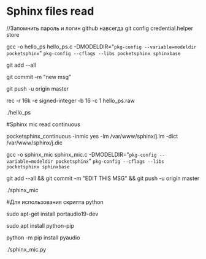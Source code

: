# Sphinx files read

//Запомнить пароль и логин github навсегда
git config credential.helper store


gcc -o hello_ps hello_ps.c     -DMODELDIR=\"`pkg-config --variable=modeldir pocketsphinx`\"     `pkg-config --cflags --libs pocketsphinx sphinxbase`

git add --all

git commit -m "new msg"

git push -u origin master

rec -r 16k -e signed-integer -b 16 -c 1 hello_ps.raw

./hello_ps



#Sphinx mic read continuous

pocketsphinx_continuous -inmic yes -lm /var/www/sphinx/j.lm -dict /var/www/sphinx/j.dic

gcc -o sphinx_mic sphinx_mic.c     -DMODELDIR=\"`pkg-config --variable=modeldir pocketsphinx`\"     `pkg-config --cflags --libs pocketsphinx sphinxbase`

git add --all && git commit -m "EDIT THIS MSG" && git push -u origin master

./sphinx_mic


#Для использования скрипта python

sudo apt-get install portaudio19-dev

sudo apt install python-pip

python -m pip install pyaudio

./sphinx_mic.py
